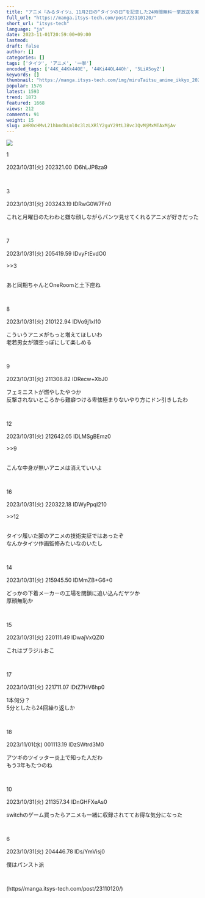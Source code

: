 ```yaml
---
title: "アニメ『みるタイツ』、11月2日の“タイツの日”を記念した24時間無料一挙放送を実施"
full_url: "https://manga.itsys-tech.com/post/23110120/"
short_url: "itsys-tech"
language: "ja"
date: 2023-11-01T20:59:00+09:00
lastmod: 
draft: false
author: []
categories: []
tags: ['タイツ', 'アニメ', '一挙']
encoded_tags: ['44K_44Kk44OE', '44Ki44OL44Oh', '5LiA5oyZ']
keywords: []
thumbnail: "https://manga.itsys-tech.com/img/miruTaitsu_anime_ikkyo_2023.jpg.jpg"
popular: 1576
latest: 1593
trend: 1873
featured: 1668
views: 212
comments: 91
weight: 15
slug: aHR0cHMvL21hbmdhLml0c3lzLXRlY2guY29tL3Bvc3QvMjMxMTAxMjAv
---
```


![](https://manga.itsys-tech.com/img/miruTaitsu_anime_ikkyo_2023.jpg.jpg)

<div><p class='t_h'>1 <p>2023/10/31(火) 202321.00 ID6hLJP8za9</p></p><br><p class='t_h'>3 <p>2023/10/31(火) 203243.19 IDRwG0W7Fn0</p></p><p class='t_b'>これと月曜日のたわわと嫌な顔しながらパンツ見せてくれるアニメが好きだった</p><br><p class='t_h t_i'>7 <p>2023/10/31(火) 205419.59 IDvyFtEvdO0</p></p><p class='t_b t_i'><p class='anchor'>>>3</p><br>あと同期ちゃんとOneRoomと土下座ね</p><br><p class='t_h'>8 <p>2023/10/31(火) 210122.94 IDVo9j1xI10</p></p><p class='t_b'>こういうアニメがもっと増えてほしいわ<br>老若男女が頭空っぽにして楽しめる</p><br><p class='t_h'>9 <p>2023/10/31(火) 211308.82 IDRecw+XbJ0</p></p><p class='t_b'>フェミニストが燃やしたやつか<br>反撃されないところから難癖つける卑怯極まりないやり方にドン引きしたわ</p><br><p class='t_h t_i'>12 <p>2023/10/31(火) 212642.05 IDLMSgBEmz0</p></p><p class='t_b t_i'><p class='anchor'>>>9</p><br>こんな中身が無いアニメは消えていいよ</p><br><p class='t_h t_i'>16 <p>2023/10/31(火) 220322.18 IDWyPpqI210</p></p><p class='t_b t_i'><p class='anchor'>>>12</p><br>タイツ履いた脚のアニメの技術実証ではあったぞ<br>なんかタイツ作画監修みたいなのいたし</p><br><p class='t_h'>14 <p>2023/10/31(火) 215945.50 IDMmZB+G6+0</p></p><p class='t_b'>どっかの下着メーカーの工場を閉鎖に追い込んだヤツか<br>厚顔無恥か</p><br><p class='t_h'>15 <p>2023/10/31(火) 220111.49 IDwajVxQZI0</p></p><p class='t_b'>これはブラジルおこ</p><br><p class='t_h'>17 <p>2023/10/31(火) 221711.07 IDtZ7HV6hp0</p></p><p class='t_b'>1本何分？<br>5分としたら24回繰り返しか</p><br><p class='t_h'>18 <p>2023/11/01(水) 001113.19 IDzSWtrd3M0</p></p><p class='t_b'>アツギのツイッター炎上で知った人だわ<br>もう3年もたつのね</p><br><p class='t_h'>10 <p>2023/10/31(火) 211357.34 IDnGHFXeAs0</p></p><p class='t_b'>switchのゲーム買ったらアニメも一緒に収録されててお得な気分になった</p><br><p class='t_h'>6 <p>2023/10/31(火) 204446.78 IDs/YmVisj0</p></p><p class='t_b'>僕はパンスト派</p><br></div>

(https//manga.itsys-tech.com/post/23110120/)

